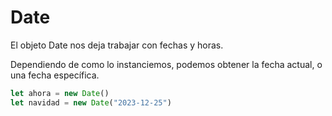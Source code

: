 # Date

El objeto Date nos deja trabajar con fechas y horas.

Dependiendo de como lo instanciemos, podemos obtener la fecha actual, o una fecha específica.

```javascript
let ahora = new Date()
let navidad = new Date("2023-12-25")
```